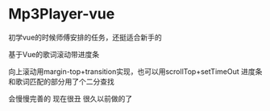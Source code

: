 # Mp3Player-vue
初学vue的时候师傅安排的任务，还挺适合新手的

基于Vue的歌词滚动带进度条

向上滚动用margin-top+transition实现，也可以用scrollTop+setTimeOut
进度条和歌词匹配的部分用了个二分查找

会慢慢完善的 现在很丑 很久以前做的了
